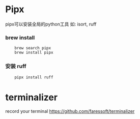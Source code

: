 # Pipx

pipx可以安装全局的python工具 如: isort, ruff

### brew install
```Shell
    brew search pipx
    brew install pipx
```

### 安装 ruff
```Shell
    pipx install ruff
```


# terminalizer
record your terminal
https://github.com/faressoft/terminalizer